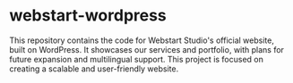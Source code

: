 # webstart-wordpress
This repository contains the code for Webstart Studio's official website, built on WordPress. It showcases our services and portfolio, with plans for future expansion and multilingual support. This project is focused on creating a scalable and user-friendly website.
